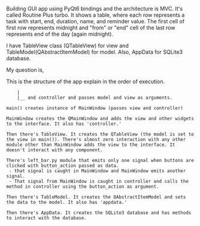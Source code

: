 Building GUI app using PyQt6 bindings and the architecture is MVC. It's called Routine Plus turbo. 
It shows a table, where each row represents a task with start, end, duration, name, and reminder value. 
The first cell of first row represents midnight and "from" or "end" cell of the last row represents end of the day (again midnight).

I have TableView class (QTableView) for view and TableModel(QAbstractItemModel) for model. Also, AppData for SQLite3 database.

My question is, 

This is the structure of the app explain in the order of execution.

```main() creates instance of model and view.
    |
    |__ and controller and passes model and view as arguments.

main() creates instance of MainWindow (passes view and controller)

MainWindow creates the QMainWindow and adds the view and other widgets to the interface. It also has 'controller.'

Then there's TableView. It creates the QTableView (the model is set to the view in main()). There's almost zero interaction with any other module other than MainWindow adds the view to the interface. It doesn't interact with any component.

There's left_bar.py module that emits only one signal when buttons are clicked with button_action passed as data.
 - that signal is caught in MainWindow and MainWindow emits another signal.
 - That signal from MainWindow is caught in controller and calls the method in controller using the button_action as argument.

Then there's TableModel. It creates the QAbstractItemModel and sets the data to the model. It also has 'appdata.'

Then there's AppData. It creates the SQLite3 database and has methods to interact with the database.
```